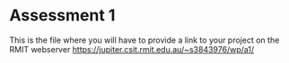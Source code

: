 # Assessment 1
This is the file where you will have to provide a link to your project on the RMIT webserver
https://jupiter.csit.rmit.edu.au/~s3843976/wp/a1/

